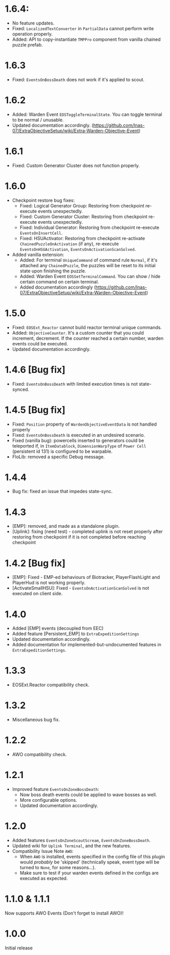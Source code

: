 # 1.6.4:
 - No feature updates.
 - Fixed: `LocalizedTextConverter` in `PartialData` cannot perform write operation properly.
 - Added: API to copy-instantiate `TMPPro` component from vanilla chained puzzle prefab.

# 1.6.3
 - Fixed: `EventsOnBossDeath` does not work if it's applied to scout.

# 1.6.2
 - Added: Warden Event `EOSToggleTerminalState`. You can toggle terminal to be normal / unusable.
 - Updated documentation accordingly. (https://github.com/Inas-07/ExtraObjectiveSetup/wiki/Extra-Warden-Objective-Event) 

# 1.6.1
  - Fixed: Custom Generator Cluster does not function properly.

# 1.6.0
 - Checkpoint restore bug fixes:
   - Fixed: Logical Generator Group: Restoring from checkpoint re-execute events unexpectedly.
   - Fixed: Custom Generator Cluster: Restoring from checkpoint re-execute events unexpectedly.
   - Fixed: Individual Generator: Restoring from checkpoint re-execute `EventsOnInsertCell`.
   - Fixed: HSUActivator: Restoring from checkpoint re-activate `ChainedPuzzleOnActivation` (if any), re-execute `EventsOnHSUActivation`, `EventsOnActivationScanSolved`.
 - Added vanilla extension:
   - Added: For terminal `UniqueCommand` of command rule `Normal`, if it's attached any `ChainedPuzzle`, the puzzles will be reset to its initial state upon finishing the puzzle.
   - Added: Warden Event `EOSSetTerminalCommand`. You can show / hide certain command on certain terminal.
   - Added documentation accordingly (https://github.com/Inas-07/ExtraObjectiveSetup/wiki/Extra-Warden-Objective-Event) 

# 1.5.0
 - Fixed: `EOSExt_Reactor` cannot build reactor terminal unique commands.
 - Added: `ObjectiveCounter`. It's a custom counter that you could increment, decrement. If the counter reached a certain number, warden events could be executed.
 - Updated documentation accordingly.

# 1.4.6 [Bug fix]
 - Fixed: `EventsOnBossDeath` with limited execution times is not state-synced.

# 1.4.5 [Bug fix]
 - Fixed: `Position` property of `WardenObjectiveEventData` is not handled properly
 - Fixed: `EventsOnBossDeath` is executed in an undesired scenario.
 - Fixed (vanilla bug): powercells inserted to generators could be teleported if, in `ItemDatablock`, `DimensionWarpType` of `Power Cell` (persistent id 131) is configured to be warpable.
 - FloLib: removed a specific Debug message.

# 1.4.4
 - Bug fix: fixed an issue that impedes state-sync.

# 1.4.3
 - [EMP]: removed, and made as a standalone plugin.
 - [Uplink]: fixing (need test) - completed uplink is not reset properly after restoring from checkpoint if it is not completed before reaching checkpoint

# 1.4.2 [Bug fix]
  - [EMP]: Fixed - EMP-ed behaviours of Biotracker, PlayerFlashLight and PlayerHud is not working properly.
  - [ActivateSmallHSU]: Fixed - `EventsOnActivationScanSolved` is not executed on client side.
 
# 1.4.0
  - Added [EMP] events (decoupled from EEC) 
  - Added feature [Persistent_EMP] to `ExtraExpeditionSettings` 
  - Updated documentation accordingly.
  - Added documentation for implemented-but-undocumented features in `ExtraExpeditionSettings`. 

# 1.3.3
  - EOSExt.Reactor compatibility check.

# 1.3.2
  - Miscellaneous bug fix.

# 1.2.2
  - AWO compatibility check.

# 1.2.1
- Improved feature `EventsOnZoneBossDeath`:
  - Now boss death events could be applied to wave bosses as well.
  - More configurable options.
  - Updated documentation accordingly.

# 1.2.0 
- Added features `EventsOnZoneScoutScream`, `EventsOnZoneBossDeath`.
- Updated wiki for `Uplink Terminal`, and the new features.
- Compatibility Issue Note `AWO`: 
  - When `AWO` is installed, events specified in the config file of this plugin would _probably_ be 'skipped' (technically speak, event type will be turned to `None`, for some reasons...). 
  - Make sure to test if your warden events defined in the configs are executed as expected.

# 1.1.0 & 1.1.1
Now supports AWO Events (Don't forget to install AWO)! 

# 1.0.0
Initial release